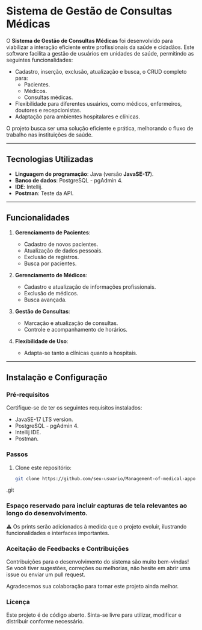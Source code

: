 # Sistema de Gestão de Consultas Médicas

O **Sistema de Gestão de Consultas Médicas** foi desenvolvido para viabilizar a interação eficiente entre profissionais da saúde e cidadãos. Este software facilita a gestão de usuários em unidades de saúde, permitindo as seguintes funcionalidades:
- Cadastro, inserção, exclusão, atualização e busca, o CRUD completo para:
  - Pacientes.
  - Médicos.
  - Consultas médicas.
- Flexibilidade para diferentes usuários, como médicos, enfermeiros, doutores e recepcionistas.
- Adaptação para ambientes hospitalares e clínicas.

O projeto busca ser uma solução eficiente e prática, melhorando o fluxo de trabalho nas instituições de saúde.

---

## Tecnologias Utilizadas
- **Linguagem de programação**: Java (versão **JavaSE-17**).
- **Banco de dados**: PostgreSQL - pgAdmin 4.
- **IDE**: Intellij.
- **Postman**: Teste da API.


---

## Funcionalidades
1. **Gerenciamento de Pacientes**:
   - Cadastro de novos pacientes.
   - Atualização de dados pessoais.
   - Exclusão de registros.
   - Busca por pacientes.

2. **Gerenciamento de Médicos**:
   - Cadastro e atualização de informações profissionais.
   - Exclusão de médicos.
   - Busca avançada.

3. **Gestão de Consultas**:
   - Marcação e atualização de consultas.
   - Controle e acompanhamento de horários.

4. **Flexibilidade de Uso**:
   - Adapta-se tanto a clínicas quanto a hospitais.

---

## Instalação e Configuração
### Pré-requisitos
Certifique-se de ter os seguintes requisitos instalados:
- JavaSE-17 LTS version.
- PostgreSQL - pgAdmin 4.
- Intellij IDE.
- Postman.

### Passos
1. Clone este repositório:
   ```bash
   git clone https://github.com/seu-usuario/Management-of-medical-appointments
.git
   
### Espaço reservado para incluir capturas de tela relevantes ao longo do desenvolvimento.

⚠️ Os prints serão adicionados à medida que o projeto evoluir, ilustrando funcionalidades e interfaces importantes.

### Aceitação de Feedbacks e Contribuições
Contribuições para o desenvolvimento do sistema são muito bem-vindas!
Se você tiver sugestões, correções ou melhorias, não hesite em abrir uma issue ou enviar um pull request.

Agradecemos sua colaboração para tornar este projeto ainda melhor.

### Licença
Este projeto é de código aberto. Sinta-se livre para utilizar, modificar e distribuir conforme necessário.
